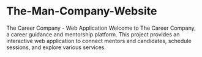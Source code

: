 # The-Man-Company-Website
The Career Company - Web Application Welcome to The Career Company, a career guidance and mentorship platform. This project provides an interactive web application to connect mentors and candidates, schedule sessions, and explore various services.
